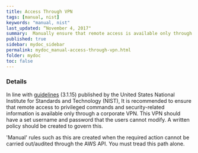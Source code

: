 ```yaml
---
title: Access Through VPN
tags: [manual, nist]
keywords: "manual, nist"
last_updated: “November 4, 2017"
summary:  Manually ensure that remote access is available only through a corporate VPN
published: true
sidebar: mydoc_sidebar
permalink: mydoc_manual-access-through-vpn.html
folder: mydoc
toc: false
---
```


### Details  
In line with [guidelines](http://nvlpubs.nist.gov/nistpubs/SpecialPublications/NIST.SP.800-171.pdf) (3.1.15) published by the United States National Institute for Standards and Technology (NIST), It is recommended to ensure that remote access to privileged commands and security-related information is available only through a corporate VPN. This VPN should have a set username and password that the users cannot modify. A written policy should be created to govern this. 

'Manual' rules such as this are created when the required action cannot be carried out/audited through the AWS API. You must tread this path alone. 

